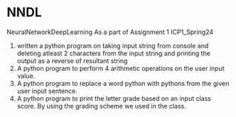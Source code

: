 # NNDL
NeuralNetworkDeepLearning
As a part of Assignment 1 ICP1_Spring24
1) written a python program on taking input string from console and deleting atleast 2 characters from the input string and printing the output as a reverse of resultant string
2) A python program to perform 4 arithmetic operations on the user input value.
3) A python program to replace a word python with pythons from the given user input sentence.
4) A python program to print the letter grade based on an input class score. By using the
  grading scheme we  used in the class.
